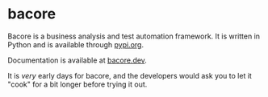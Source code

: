 # bacore
Bacore is a business analysis and test automation framework. It is written in Python and is available through
[pypi.org](https://pypi.org/project/bacore/).

Documentation is available at [bacore.dev](https://bacore.dev).

It is *very* early days for bacore, and the developers would ask you to let it "cook" for a bit longer before trying it
out.

